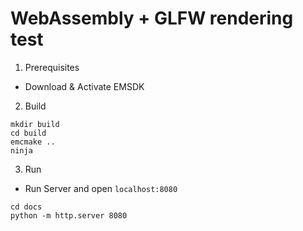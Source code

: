 # WebAssembly + GLFW rendering test

1. Prerequisites
- Download & Activate EMSDK

2. Build
```
mkdir build
cd build
emcmake ..
ninja
```

3. Run

- Run Server and open `localhost:8080`
```
cd docs
python -m http.server 8080
```